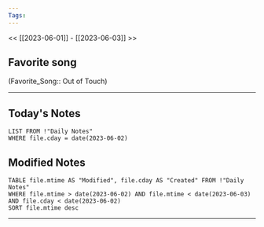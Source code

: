 ```yaml
---
Tags:
---
```

<< [[2023-06-01]] - [[2023-06-03]] >>
## Favorite song
(Favorite_Song:: Out of Touch)

___
## Today's Notes
```dataview
LIST FROM !"Daily Notes"
WHERE file.cday = date(2023-06-02)
```
## Modified Notes
```dataview
TABLE file.mtime AS "Modified", file.cday AS "Created" FROM !"Daily Notes" 
WHERE file.mtime > date(2023-06-02) AND file.mtime < date(2023-06-03) AND file.cday < date(2023-06-02)
SORT file.mtime desc
```
___
